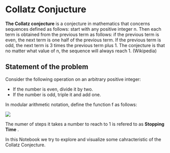 # Collatz Conjucture
**The Collatz conjecture** is a conjecture in mathematics that concerns sequences defined as follows: start with any positive integer n. Then each term is obtained from the previous term as follows: if the previous term is even, the next term is one half of the previous term. If the previous term is odd, the next term is 3 times the previous term plus 1. The conjecture is that no matter what value of n, the sequence will always reach 1.
(Wikipedia)
## Statement of the problem
Consider the following operation on an arbitrary positive integer:

- If the number is even, divide it by two.
- If the number is odd, triple it and add one.

In modular arithmetic notation, define the function f as follows: 

<img style="left;" src="https://wikimedia.org/api/rest_v1/media/math/render/svg/ae238aa62598cce67c57371012b818b65d1ad6e3">



The numer of steps it takes a number to reach to 1 is refered to as **Stopping Time** .


In this Notebook we try to explore and visualize some cahracteristic of the Collatz Conjecture.